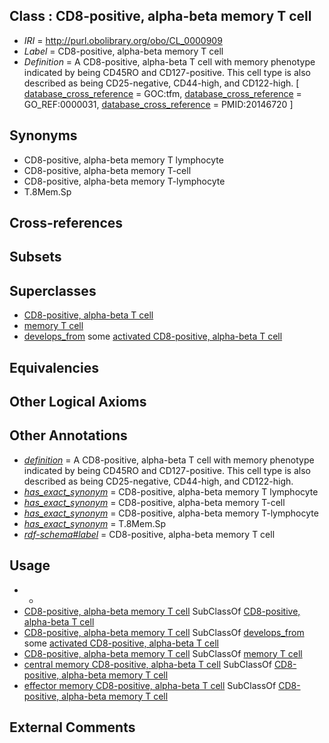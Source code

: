 
## Class : CD8-positive, alpha-beta memory T cell

 * *IRI* = http://purl.obolibrary.org/obo/CL_0000909
 * *Label* = CD8-positive, alpha-beta memory T cell
 * *Definition* = A CD8-positive, alpha-beta T cell with memory phenotype indicated by being CD45RO and CD127-positive. This cell type is also described as being CD25-negative, CD44-high, and CD122-high. [ [database_cross_reference](../../ef/oboInOwl#hasDbXref.md) = GOC:tfm, [database_cross_reference](../../ef/oboInOwl#hasDbXref.md) = GO_REF:0000031, [database_cross_reference](../../ef/oboInOwl#hasDbXref.md) = PMID:20146720 ]

## Synonyms

 * CD8-positive, alpha-beta memory T lymphocyte
 * CD8-positive, alpha-beta memory T-cell
 * CD8-positive, alpha-beta memory T-lymphocyte
 * T.8Mem.Sp

## Cross-references


## Subsets


## Superclasses

 * [CD8-positive, alpha-beta T cell](../../CL/25/CL_0000625.md)
 * [memory T cell](../../CL/13/CL_0000813.md)
 * [develops_from](../../RO/02/RO_0002202.md) some [activated CD8-positive, alpha-beta T cell](../../CL/06/CL_0000906.md)

## Equivalencies


## Other Logical Axioms


## Other Annotations

 * *[definition](../../IAO/15/IAO_0000115.md)* = A CD8-positive, alpha-beta T cell with memory phenotype indicated by being CD45RO and CD127-positive. This cell type is also described as being CD25-negative, CD44-high, and CD122-high.
 * *[has_exact_synonym](../../ym/oboInOwl#hasExactSynonym.md)* = CD8-positive, alpha-beta memory T lymphocyte
 * *[has_exact_synonym](../../ym/oboInOwl#hasExactSynonym.md)* = CD8-positive, alpha-beta memory T-cell
 * *[has_exact_synonym](../../ym/oboInOwl#hasExactSynonym.md)* = CD8-positive, alpha-beta memory T-lymphocyte
 * *[has_exact_synonym](../../ym/oboInOwl#hasExactSynonym.md)* = T.8Mem.Sp
 * *[rdf-schema#label](../../el/rdf-schema#label.md)* = CD8-positive, alpha-beta memory T cell

## Usage

 * -
 * [CD8-positive, alpha-beta memory T cell](../../CL/09/CL_0000909.md) SubClassOf [CD8-positive, alpha-beta T cell](../../CL/25/CL_0000625.md)
 * [CD8-positive, alpha-beta memory T cell](../../CL/09/CL_0000909.md) SubClassOf [develops_from](../../RO/02/RO_0002202.md) some [activated CD8-positive, alpha-beta T cell](../../CL/06/CL_0000906.md)
 * [CD8-positive, alpha-beta memory T cell](../../CL/09/CL_0000909.md) SubClassOf [memory T cell](../../CL/13/CL_0000813.md)
 * [central memory CD8-positive, alpha-beta T cell](../../CL/07/CL_0000907.md) SubClassOf [CD8-positive, alpha-beta memory T cell](../../CL/09/CL_0000909.md)
 * [effector memory CD8-positive, alpha-beta T cell](../../CL/13/CL_0000913.md) SubClassOf [CD8-positive, alpha-beta memory T cell](../../CL/09/CL_0000909.md)

## External Comments

